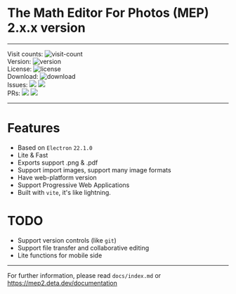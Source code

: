 # The Math Editor For Photos (MEP) 2.x.x version
- - -
Visit counts: ![visit-count](https://profile-counter.glitch.me/lihugang-MEP2/count.svg)  
Version: ![version](https://img.shields.io/github/package-json/v/lihugang/mep2)  
License: ![license](https://img.shields.io/github/license/lihugang/mep2)  
Download: ![download](https://img.shields.io/github/downloads/lihugang/mep2/total)  
Issues: ![](https://img.shields.io/github/issues/lihugang/mep2) ![](https://img.shields.io/github/issues-closed/lihugang/mep2)  
PRs: ![](https://img.shields.io/github/issues-pr/lihugang/mep2) ![](https://img.shields.io/github/issues-pr-closed/lihugang/mep2)  
- - -
# Features
- Based on `Electron` `22.1.0`
- Lite & Fast
- Exports support .png & .pdf
- Support import images, support many image formats
- Have web-platform version
- Support Progressive Web Applications
- Built with `vite`, it's like lightning.
# TODO
- Support version controls (like `git`)
- Support file transfer and collaborative editing
- Lite functions for mobile side
- - -
For further information, please read `docs/index.md` or <https://mep2.deta.dev/documentation>